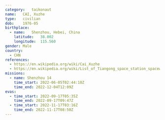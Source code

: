 ```yaml
---
category:	taikonaut
name:	CAI, Xuzhe
type:	civilian
dob:	1976-05
birthplace:
  - name:	Shenzhou, Hebei, China
    latitude:	38.002
    longitude:	115.560
gender:	Male
country:
  - CHN
references:
  - https://en.wikipedia.org/wiki/Cai_Xuzhe
  - https://en.wikipedia.org/wiki/List_of_Tiangong_space_station_spacewalks
missions:
  - name: Shenzhou 14
    time_start: 2022-06-05T02:44:10Z
	time_end: 2022-12-04T12:09Z
evas:
  - time_start: 2022-09-17T05:35Z
    time_end: 2022-09-17T09:47Z
  - time_start: 2022-11-17T03:16Z
    time_end: 2022-11-17T08:50Z
---
```

